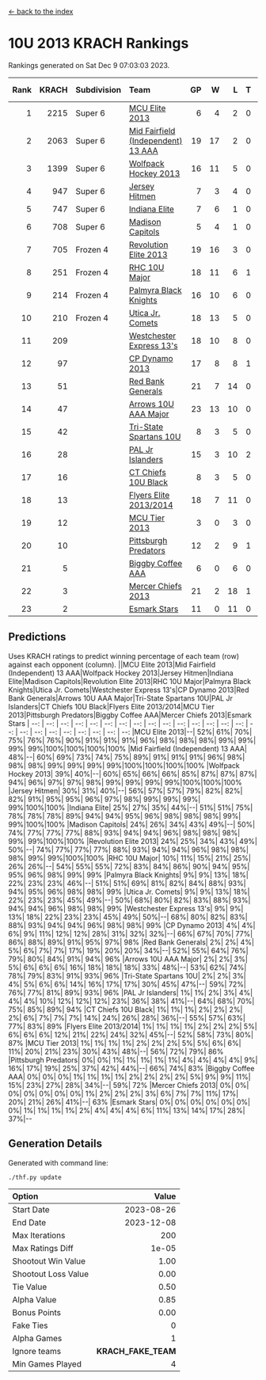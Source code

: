 [<- back to the index](readme.md)
# 10U 2013 KRACH Rankings
Rankings generated on Sat Dec  9 07:03:03 2023.

Rank|KRACH|Subdivision|Team|GP|W|L|T|OTW|OTL|SoS|Exp Wins|Win Diff
---:|---:|:---|:---|---:|---:|---:|---:|---:|---:|---:|---:|---:
1|2215|Super 6|[MCU Elite 2013](https://gamesheetstats.com/seasons/3664/teams/140889/schedule)|6|4|2|0|0|0|1071|4.9|0.0
2|2063|Super 6|[Mid Fairfield (Independent) 13 AAA](https://gamesheetstats.com/seasons/3664/teams/140891/schedule)|19|17|2|0|2|0|304|17.9|0.0
3|1399|Super 6|[Wolfpack Hockey 2013](https://gamesheetstats.com/seasons/3664/teams/140894/schedule)|16|11|5|0|0|1|886|11.9|0.0
4|947|Super 6|[Jersey Hitmen](https://gamesheetstats.com/seasons/3664/teams/140893/schedule)|7|3|4|0|0|1|1446|3.9|0.0
5|747|Super 6|[Indiana Elite](https://gamesheetstats.com/seasons/3664/teams/144358/schedule)|7|6|1|0|0|0|194|6.8|-0.0
6|708|Super 6|[Madison Capitols](https://gamesheetstats.com/seasons/3664/teams/162460/schedule)|5|4|1|0|1|0|264|4.8|-0.0
7|705|Frozen 4|[Revolution Elite 2013](https://gamesheetstats.com/seasons/3664/teams/140904/schedule)|19|16|3|0|2|0|318|16.9|0.0
8|251|Frozen 4|[RHC 10U Major](https://gamesheetstats.com/seasons/3664/teams/140895/schedule)|18|11|6|1|1|2|502|12.4|0.0
9|214|Frozen 4|[Palmyra Black Knights](https://gamesheetstats.com/seasons/3664/teams/140906/schedule)|16|10|6|0|0|1|390|10.9|0.0
10|210|Frozen 4|[Utica Jr. Comets](https://gamesheetstats.com/seasons/3664/teams/140900/schedule)|18|13|5|0|3|0|100|13.9|0.0
11|209||[Westchester Express 13's](https://gamesheetstats.com/seasons/3664/teams/140899/schedule)|18|10|8|0|0|2|406|10.9|0.0
12|97||[CP Dynamo 2013](https://gamesheetstats.com/seasons/3664/teams/140901/schedule)|17|8|8|1|1|1|371|9.4|0.0
13|51||[Red Bank Generals](https://gamesheetstats.com/seasons/3664/teams/140896/schedule)|21|7|14|0|0|2|325|7.9|0.0
14|47||[Arrows 10U AAA Major](https://gamesheetstats.com/seasons/3664/teams/140902/schedule)|23|13|10|0|0|1|158|13.9|0.0
15|42||[Tri-State Spartans 10U](https://gamesheetstats.com/seasons/3664/teams/144359/schedule)|8|3|5|0|0|1|408|3.8|-0.0
16|28||[PAL Jr Islanders](https://gamesheetstats.com/seasons/3664/teams/140903/schedule)|15|3|10|2|2|0|310|4.9|0.0
17|16||[CT Chiefs 10U Black](https://gamesheetstats.com/seasons/3664/teams/140892/schedule)|8|3|5|0|0|0|58|3.9|0.0
18|13||[Flyers Elite 2013/2014](https://gamesheetstats.com/seasons/3664/teams/140898/schedule)|18|7|11|0|0|0|114|7.9|0.0
19|12||[MCU Tier 2013](https://gamesheetstats.com/seasons/3664/teams/140890/schedule)|3|0|3|0|0|0|1057|0.9|0.0
20|10||[Pittsburgh Predators](https://gamesheetstats.com/seasons/3664/teams/140907/schedule)|12|2|9|1|0|0|345|3.4|0.0
21|5||[Biggby Coffee AAA](https://gamesheetstats.com/seasons/3664/teams/144357/schedule)|6|0|6|0|0|0|333|0.8|-0.0
22|3||[Mercer Chiefs 2013](https://gamesheetstats.com/seasons/3664/teams/140897/schedule)|21|2|18|1|0|0|250|3.4|0.0
23|2||[Esmark Stars](https://gamesheetstats.com/seasons/3664/teams/140905/schedule)|11|0|11|0|0|0|291|0.9|0.0

## Predictions
Uses KRACH ratings to predict winning percentage of each team (row) against each opponent (column).
||MCU Elite 2013|Mid Fairfield (Independent) 13 AAA|Wolfpack Hockey 2013|Jersey Hitmen|Indiana Elite|Madison Capitols|Revolution Elite 2013|RHC 10U Major|Palmyra Black Knights|Utica Jr. Comets|Westchester Express 13's|CP Dynamo 2013|Red Bank Generals|Arrows 10U AAA Major|Tri-State Spartans 10U|PAL Jr Islanders|CT Chiefs 10U Black|Flyers Elite 2013/2014|MCU Tier 2013|Pittsburgh Predators|Biggby Coffee AAA|Mercer Chiefs 2013|Esmark Stars
| --: | --: | --: | --: | --: | --: | --: | --: | --: | --: | --: | --: | --: | --: | --: | --: | --: | --: | --: | --: | --: | --: | --: | --: 
|MCU Elite 2013|--| 52%| 61%| 70%| 75%| 76%| 76%| 90%| 91%| 91%| 91%| 96%| 98%| 98%| 98%| 99%| 99%| 99%| 99%|100%|100%|100%|100%
|Mid Fairfield (Independent) 13 AAA| 48%|--| 60%| 69%| 73%| 74%| 75%| 89%| 91%| 91%| 91%| 96%| 98%| 98%| 98%| 99%| 99%| 99%| 99%|100%|100%|100%|100%
|Wolfpack Hockey 2013| 39%| 40%|--| 60%| 65%| 66%| 66%| 85%| 87%| 87%| 87%| 94%| 96%| 97%| 97%| 98%| 99%| 99%| 99%| 99%|100%|100%|100%
|Jersey Hitmen| 30%| 31%| 40%|--| 56%| 57%| 57%| 79%| 82%| 82%| 82%| 91%| 95%| 95%| 96%| 97%| 98%| 99%| 99%| 99%| 99%|100%|100%
|Indiana Elite| 25%| 27%| 35%| 44%|--| 51%| 51%| 75%| 78%| 78%| 78%| 89%| 94%| 94%| 95%| 96%| 98%| 98%| 98%| 99%| 99%|100%|100%
|Madison Capitols| 24%| 26%| 34%| 43%| 49%|--| 50%| 74%| 77%| 77%| 77%| 88%| 93%| 94%| 94%| 96%| 98%| 98%| 98%| 99%| 99%|100%|100%
|Revolution Elite 2013| 24%| 25%| 34%| 43%| 49%| 50%|--| 74%| 77%| 77%| 77%| 88%| 93%| 94%| 94%| 96%| 98%| 98%| 98%| 99%| 99%|100%|100%
|RHC 10U Major| 10%| 11%| 15%| 21%| 25%| 26%| 26%|--| 54%| 55%| 55%| 72%| 83%| 84%| 86%| 90%| 94%| 95%| 95%| 96%| 98%| 99%| 99%
|Palmyra Black Knights|  9%|  9%| 13%| 18%| 22%| 23%| 23%| 46%|--| 51%| 51%| 69%| 81%| 82%| 84%| 88%| 93%| 94%| 95%| 96%| 98%| 98%| 99%
|Utica Jr. Comets|  9%|  9%| 13%| 18%| 22%| 23%| 23%| 45%| 49%|--| 50%| 68%| 80%| 82%| 83%| 88%| 93%| 94%| 94%| 96%| 98%| 98%| 99%
|Westchester Express 13's|  9%|  9%| 13%| 18%| 22%| 23%| 23%| 45%| 49%| 50%|--| 68%| 80%| 82%| 83%| 88%| 93%| 94%| 94%| 96%| 98%| 98%| 99%
|CP Dynamo 2013|  4%|  4%|  6%|  9%| 11%| 12%| 12%| 28%| 31%| 32%| 32%|--| 66%| 67%| 70%| 77%| 86%| 88%| 89%| 91%| 95%| 97%| 98%
|Red Bank Generals|  2%|  2%|  4%|  5%|  6%|  7%|  7%| 17%| 19%| 20%| 20%| 34%|--| 52%| 55%| 64%| 76%| 79%| 80%| 84%| 91%| 94%| 96%
|Arrows 10U AAA Major|  2%|  2%|  3%|  5%|  6%|  6%|  6%| 16%| 18%| 18%| 18%| 33%| 48%|--| 53%| 62%| 74%| 78%| 79%| 83%| 91%| 93%| 96%
|Tri-State Spartans 10U|  2%|  2%|  3%|  4%|  5%|  6%|  6%| 14%| 16%| 17%| 17%| 30%| 45%| 47%|--| 59%| 72%| 76%| 77%| 81%| 89%| 93%| 96%
|PAL Jr Islanders|  1%|  1%|  2%|  3%|  4%|  4%|  4%| 10%| 12%| 12%| 12%| 23%| 36%| 38%| 41%|--| 64%| 68%| 70%| 75%| 85%| 89%| 94%
|CT Chiefs 10U Black|  1%|  1%|  1%|  2%|  2%|  2%|  2%|  6%|  7%|  7%|  7%| 14%| 24%| 26%| 28%| 36%|--| 55%| 57%| 63%| 77%| 83%| 89%
|Flyers Elite 2013/2014|  1%|  1%|  1%|  1%|  2%|  2%|  2%|  5%|  6%|  6%|  6%| 12%| 21%| 22%| 24%| 32%| 45%|--| 52%| 58%| 73%| 80%| 87%
|MCU Tier 2013|  1%|  1%|  1%|  1%|  2%|  2%|  2%|  5%|  5%|  6%|  6%| 11%| 20%| 21%| 23%| 30%| 43%| 48%|--| 56%| 72%| 79%| 86%
|Pittsburgh Predators|  0%|  0%|  1%|  1%|  1%|  1%|  1%|  4%|  4%|  4%|  4%|  9%| 16%| 17%| 19%| 25%| 37%| 42%| 44%|--| 66%| 74%| 83%
|Biggby Coffee AAA|  0%|  0%|  0%|  1%|  1%|  1%|  1%|  2%|  2%|  2%|  2%|  5%|  9%|  9%| 11%| 15%| 23%| 27%| 28%| 34%|--| 59%| 72%
|Mercer Chiefs 2013|  0%|  0%|  0%|  0%|  0%|  0%|  0%|  1%|  2%|  2%|  2%|  3%|  6%|  7%|  7%| 11%| 17%| 20%| 21%| 26%| 41%|--| 63%
|Esmark Stars|  0%|  0%|  0%|  0%|  0%|  0%|  0%|  1%|  1%|  1%|  1%|  2%|  4%|  4%|  4%|  6%| 11%| 13%| 14%| 17%| 28%| 37%|--

## Generation Details

Generated with command line:
```
./thf.py update
```

| Option | Value |
| :----- | ----: |
| Start Date | 2023-08-26 |
| End Date | 2023-12-08 |
| Max Iterations | 200 |
| Max Ratings Diff | 1e-05 |
| Shootout Win Value | 1.00 |
| Shootout Loss Value | 0.00 |
| Tie Value | 0.50 |
| Alpha Value | 0.85 |
| Bonus Points | 0.00 |
| Fake Ties | 0 |
| Alpha Games | 1 |
| Ignore teams | __KRACH_FAKE_TEAM__ |
| Min Games Played | 4 |

